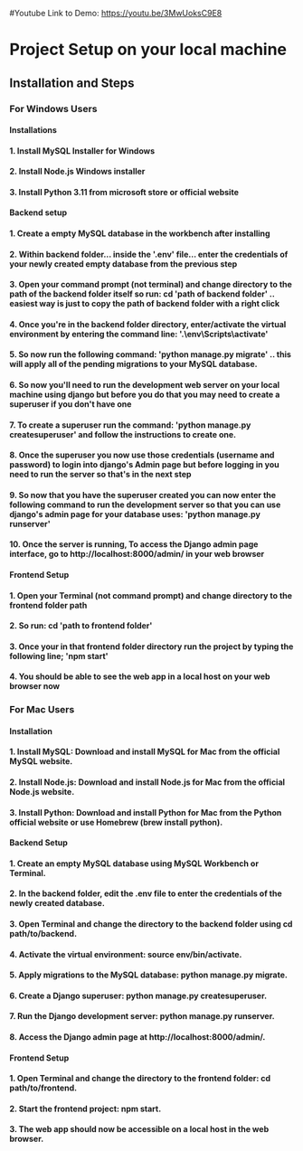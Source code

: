 #Youtube Link to Demo: https://youtu.be/3MwUoksC9E8


# Project Setup on your local machine

## Installation and Steps

### For Windows Users

#### Installations
#### 1. Install MySQL Installer for Windows
#### 2. Install Node.js Windows installer
#### 3. Install Python 3.11 from microsoft store or official website

#### Backend setup 
#### 1. Create a empty MySQL database in the workbench after installing
#### 2. Within backend folder… inside the '.env' file… enter the credentials of your newly created empty database from the previous step
#### 3. Open your command prompt (not terminal) and change directory to the path of the backend folder itself so run: cd 'path of backend folder' .. easiest way is just to copy the path of backend folder with a right click
#### 4. Once you're in the backend folder directory, enter/activate the virtual environment by entering the command line: '.\env\Scripts\activate'
#### 5. So now run the following command: 'python manage.py migrate' .. this will apply all of the pending migrations to your MySQL database.
#### 6. So now you'll need to run the development web server on your local machine using django but before you do that you may need to create a superuser if you don't have one
#### 7. To create a superuser run the command: 'python manage.py createsuperuser' and follow the instructions to create one.
#### 8. Once the superuser you now use those credentials (username and password) to login into django's Admin page but before logging in you need to run the server so that's in the next step
#### 9. So now that you have the superuser created you can now enter the following command to run the development server so that you can use django's admin page for your database uses: 'python manage.py runserver'
#### 10. Once the server is running, To access the Django admin page interface, go to http://localhost:8000/admin/ in your web browser

#### Frontend Setup
#### 1. Open your Terminal (not command prompt) and change directory to the frontend folder path
#### 2. So run: cd 'path to frontend folder'
#### 3. Once your in that frontend folder directory run the project by typing the following line; 'npm start'
#### 4. You should be able to see the web app in a local host on your web browser now


### For Mac Users 

#### Installation
#### 1. Install MySQL: Download and install MySQL for Mac from the official MySQL website.
#### 2. Install Node.js: Download and install Node.js for Mac from the official Node.js website.
#### 3. Install Python: Download and install Python for Mac from the Python official website or use Homebrew (brew install python).

#### Backend Setup 
#### 1. Create an empty MySQL database using MySQL Workbench or Terminal.
#### 2. In the backend folder, edit the .env file to enter the credentials of the newly created database.
#### 3. Open Terminal and change the directory to the backend folder using cd path/to/backend.
#### 4. Activate the virtual environment: source env/bin/activate.
#### 5. Apply migrations to the MySQL database: python manage.py migrate.
#### 6. Create a Django superuser: python manage.py createsuperuser.
#### 7. Run the Django development server: python manage.py runserver.
#### 8. Access the Django admin page at http://localhost:8000/admin/.

#### Frontend Setup
#### 1. Open Terminal and change the directory to the frontend folder: cd path/to/frontend.
#### 2. Start the frontend project: npm start.
#### 3. The web app should now be accessible on a local host in the web browser.





